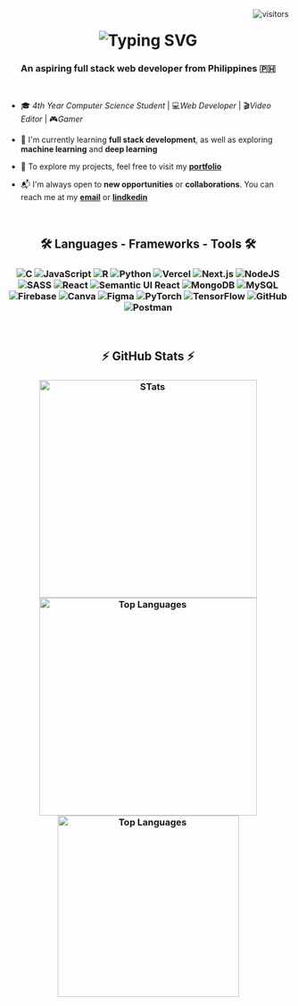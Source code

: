 <img align="right" src="https://visitor-badge.laobi.icu/badge?page_id=jxsh2.jxsh2" alt="visitors"/>

<!-- Greeting Section -->
<h1 align="center"> 
<img src="https://readme-typing-svg.demolab.com?font=Fira+Code&size=35&pause=5000&color=2ECC71&center=true&vCenter=true&width=700&height=70&lines=Hi+%F0%9F%91%8B%2C+I'm+Idan+Josh+Bosi" alt="Typing SVG" />

  <h3 align="center"> An aspiring full stack web developer from Philippines 🇵🇭</h3>

<br>

<div>
  
- 🎓 *4th Year Computer Science Student* | 💻*Web Developer* | 🎬*Video Editor* | 🎮*Gamer*

- 🚀 I'm currently learning **full stack development**, as well as exploring **machine learning** and **deep learning**
  
- 🔗 To explore my projects, feel free to visit my **[portfolio](https://bosi-portfolio.vercel.app)**

- 📬 I'm always open to **new opportunities** or **collaborations**. You can reach me at my **[email](mailto:joshidanbosi02@gmail.com)** or **[lindkedin](https://www.linkedin.com/in/idan-josh-bosi)**

</div>

<br>

<!-- Tech Stack Section -->
<h2 align="center"> 🛠️ Languages - Frameworks - Tools 🛠️</h2>
<h3 align="center">
  <img src="https://img.shields.io/badge/c-%2300599C.svg?style=for-the-badge&logo=c&logoColor=white" alt="C"/>
  <img src="https://img.shields.io/badge/javascript-%23323330.svg?style=for-the-badge&logo=javascript&logoColor=%23F7DF1E" alt="JavaScript"/>
  <img src="https://img.shields.io/badge/r-%23276DC3.svg?style=for-the-badge&logo=r&logoColor=white" alt="R"/>
  <img src="https://img.shields.io/badge/python-3670A0?style=for-the-badge&logo=python&logoColor=ffdd54" alt="Python"/>
  <img src="https://img.shields.io/badge/vercel-%23000000.svg?style=for-the-badge&logo=vercel&logoColor=white" alt="Vercel"/>
  <img src="https://img.shields.io/badge/Next-black?style=for-the-badge&logo=next.js&logoColor=white" alt="Next.js"/>
  <img src="https://img.shields.io/badge/node.js-6DA55F?style=for-the-badge&logo=node.js&logoColor=white" alt="NodeJS"/>
  <img src="https://img.shields.io/badge/SASS-hotpink.svg?style=for-the-badge&logo=SASS&logoColor=white" alt="SASS"/>
  <img src="https://img.shields.io/badge/react-%2320232a.svg?style=for-the-badge&logo=react&logoColor=%2361DAFB" alt="React"/>
  <img src="https://img.shields.io/badge/Semantic%20UI%20React-%2335BDB2.svg?style=for-the-badge&logo=SemanticUIReact&logoColor=white" alt="Semantic UI React"/>
  <img src="https://img.shields.io/badge/MongoDB-%234ea94b.svg?style=for-the-badge&logo=mongodb&logoColor=white" alt="MongoDB"/>
  <img src="https://img.shields.io/badge/mysql-4479A1.svg?style=for-the-badge&logo=mysql&logoColor=white" alt="MySQL"/>
  <img src="https://img.shields.io/badge/firebase-a08021?style=for-the-badge&logo=firebase&logoColor=ffcd34" alt="Firebase"/>
  <img src="https://img.shields.io/badge/Canva-%2300C4CC.svg?style=for-the-badge&logo=Canva&logoColor=white" alt="Canva"/>
  <img src="https://img.shields.io/badge/figma-%23F24E1E.svg?style=for-the-badge&logo=figma&logoColor=white" alt="Figma"/>
  <img src="https://img.shields.io/badge/PyTorch-%23EE4C2C.svg?style=for-the-badge&logo=PyTorch&logoColor=white" alt="PyTorch"/>
  <img src="https://img.shields.io/badge/TensorFlow-%23FF6F00.svg?style=for-the-badge&logo=TensorFlow&logoColor=white" alt="TensorFlow"/>
  <img src="https://img.shields.io/badge/github-%23121011.svg?style=for-the-badge&logo=github&logoColor=white" alt="GitHub"/>
  <img src="https://img.shields.io/badge/Postman-FF6C37?style=for-the-badge&logo=postman&logoColor=white" alt="Postman"/>
</h3>

<br>
<!-- GitHub Stats Section -->
<h2 align="center">⚡ GitHub Stats ⚡</h2>
<!-- Top Languages -->
<h3 align="center"> 
  <img width=390 src="https://nirzak-streak-stats.vercel.app/?user=jxsh2&theme=react&hide_border=false" alt="STats" />
  <img width=390 src="https://github-readme-stats.vercel.app/api?username=jxsh2&theme=react&hide_border=false&include_all_commits=false&count_private=false" alt="Top Languages" /> <span></span>
  <br>
  <img width=325 src="https://github-readme-stats.vercel.app/api/top-langs/?username=jxsh2&theme=react&hide_border=false&include_all_commits=false&count_private=false&layout=compact" alt="Top Languages" />
</h3>
